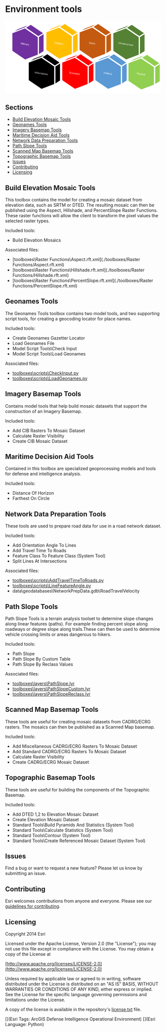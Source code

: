 # Environment tools


![Image of environment screenshot](OpFactorsGraphicColor.png)


## Sections

* [Build Elevation Mosaic Tools](#build-elevation-mosaic-tools)
* [Geonames Tools](#geonames-tools)
* [Imagery Basemap Tools](#imagery-basemap-tools)
* [Maritime Decision Aid Tools](#maritime-decision-aid-tools)
* [Network Data Preparation Tools](#network-data-preparation-tools)
* [Path Slope Tools](#path-slope-tools)
* [Scanned Map Basemap Tools](#scanned-map-basemap-tools)
* [Topographic Basemap Tools](#topographic-basemap-tools)
* [Issues](#issues)
* [Contributing](#contributing)
* [Licensing](#licensing)


## Build Elevation Mosaic Tools
This toolbox contains the model for creating a mosaic dataset from elevation data, such as SRTM or DTED.
The resulting mosaic can then be published using the Aspect, Hillshade, and PercentSlope Raster Functions.
These raster functions will allow the client to transform the pixel values the selected raster types.

Included tools:
* Build Elevation Mosaics

Associated files:
* [toolboxes\Raster Functions\Aspect.rft.xml](./toolboxes/Raster Functions/Aspect.rft.xml)
* [toolboxes\Raster Functions\Hillshade.rft.xml](./toolboxes/Raster Functions/Hillshade.rft.xml)
* [toolboxes\Raster Functions\PercentSlope.rft.xml](./toolboxes/Raster Functions/PercentSlope.rft.xml)

## Geonames Tools
The Geonames Tools toolbox contains two model tools, and two supporting script tools, for creating a geocoding locator for place names.

Included tools:
* Create Geonames Gazetter Locator
* Load Geonames File
* Model Script Tools\Check Input
* Model Script Tools\Load Geonames

Associated files:
* [toolboxes\scripts\CheckInput.py](./toolboxes/scripts/CheckInput.py)
* [toolboxes\scripts\LoadGeonames.py](./toolboxes/scripts/LoadGeonames.py)

## Imagery Basemap Tools
Contains model tools that help build mosaic datasets that support the construction of an Imagery Basemap.

Included tools:
* Add CIB Rasters To Mosaic Dataset
* Calculate Raster Visibility
* Create CIB Mosaic Dataset

## Maritime Decision Aid Tools
Contained in this toolbox are specialized geoprocessing models and tools for defense and intelligence analysis.

Included tools:
* Distance Of Horizon
* Farthest On Circle

## Network Data Preparation Tools
These tools are used to prepare road data for use in a road network dataset.

Included tools:
* Add Orientation Angle To Lines
* Add Travel Time To Roads
* Feature Class To Feature Class (System Tool)
* Split Lines At Intersections

Associated files:
* [toolboxes\scripts\AddTravelTimeToRoads.py](./toolboxes/scripts/AddTravelTimeToRoads.py)
* [toolboxes\scripts\LineFeatureAngle.py](./toolboxes/scripts/LineFeatureAngle.py)
* data\geodatabases\NetworkPrepData.gdb\RoadTravelVelocity

## Path Slope Tools
Path Slope Tools is a terrain analysis toolset to determine slope changes along linear features (paths). For example finding percent slope along roadways or degree slope along trails.These can then be used to determine vehicle crossing limits or areas dangerous to hikers.

Included tools:
* Path Slope
* Path Slope By Custom Table
* Path Slope By Reclass Values

Associated files:
* [toolboxes\layers\PathSlope.lyr](./toolboxes/layers/PathSlope.lyr)
* [toolboxes\layers\PathSlopeCustom.lyr](./toolboxes/layers/PathSlopeCustom.lyr)
* [toolboxes\layers\PathSlopeReclass.lyr](./toolboxes/layers/PathSlopeReclass.lyr)

## Scanned Map Basemap Tools
These tools are useful for creating mosaic datasets from CADRG/ECRG rasters. The mosaics can then be published as a Scanned Map basemap.

Included tools:
* Add Miscellaneous CADRG/ECRG Rasters To Mosaic Dataset
* Add Standard CADRG/ECRG Rasters To Mosaic Dataset
* Calculate Raster Visibility
* Create CADRG/ECRG Mosaic Dataset


## Topographic Basemap Tools
These tools are useful for building the components of the Topographic Basemap.

Included tools:
* Add DTED 1,2 to Elevation Mosaic Dataset
* Create Elevation Mosaic Dataset
* Standard Tools\Build Pyramids And Statistics (System Tool)
* Standard Tools\Calculate Statistics (System Tool)
* Standard Tools\Contour (System Tool)
* Standard Tools\Create Referenced Mosaic Dataset (System Tool)

## Issues

Find a bug or want to request a new feature?  Please let us know by submitting an issue.

## Contributing

Esri welcomes contributions from anyone and everyone. Please see our [guidelines for contributing](https://github.com/esri/contributing).

## Licensing

Copyright 2014 Esri

Licensed under the Apache License, Version 2.0 (the "License");
you may not use this file except in compliance with the License.
You may obtain a copy of the License at

   [http://www.apache.org/licenses/LICENSE-2.0](http://www.apache.org/licenses/LICENSE-2.0)

Unless required by applicable law or agreed to in writing, software
distributed under the License is distributed on an "AS IS" BASIS,
WITHOUT WARRANTIES OR CONDITIONS OF ANY KIND, either express or implied.
See the License for the specific language governing permissions and
limitations under the License.

A copy of the license is available in the repository's
[license.txt](license.txt) file.

[](Esri Tags: ArcGIS Defense Intelligence Operational Environment)
[](Esri Language: Python)
